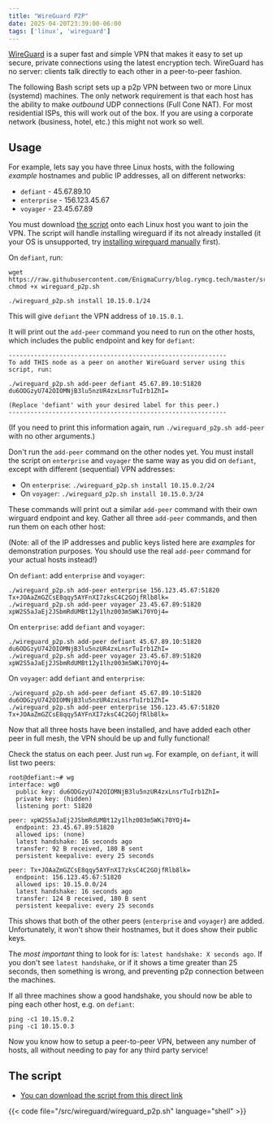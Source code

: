```yaml
---
title: "WireGuard P2P"
date: 2025-04-20T23:39:00-06:00
tags: ['linux', 'wireguard']
---
```


[WireGuard](https://www.wireguard.com/) is a super fast and simple VPN
that makes it easy to set up secure, private connections using the
latest encryption tech. WireGuard has no server: clients talk directly
to each other in a peer-to-peer fashion.

The following Bash script sets up a p2p VPN between two or more Linux
(systemd) machines. The only network requirement is that each host has
the ability to make _outbound_ UDP connections (Full Cone NAT). For
most residential ISPs, this will work out of the box. If you are using
a corporate network (business, hotel, etc.) this might not work so
well.

## Usage

For example, lets say you have three Linux hosts, with the following
_example_ hostnames and public IP addresses, all on different
networks:

 * `defiant` - 45.67.89.10
 * `enterprise` - 156.123.45.67
 * `voyager` - 23.45.67.89
 
You must download [the
script](https://raw.githubusercontent.com/EnigmaCurry/blog.rymcg.tech/master/src/wireguard/wireguard_p2p.sh)
onto each Linux host you want to join the VPN. The script will handle
installing wireguard if its not already installed (it your OS is
unsupported, try [installing wireguard
manually](https://www.wireguard.com/install/) first).

On `defiant`, run:

```
wget https://raw.githubusercontent.com/EnigmaCurry/blog.rymcg.tech/master/src/wireguard/wireguard_p2p.sh
chmod +x wireguard_p2p.sh

./wireguard_p2p.sh install 10.15.0.1/24
```

This will give `defiant` the VPN address of `10.15.0.1`.

It will print out the `add-peer` command you need to run on the other
hosts, which includes the public endpoint and key for `defiant`:

```
------------------------------------------------------------
To add THIS node as a peer on another WireGuard server using this script, run:

./wireguard_p2p.sh add-peer defiant 45.67.89.10:51820 du6ODGzyU742OIOMNjB3lu5nzUR4zxLnsrTuIrb1ZhI=

(Replace 'defiant' with your desired label for this peer.)
------------------------------------------------------------
```

(If you need to print this information again, run `./wireguard_p2p.sh
add-peer` with no other arguments.)

Don't run the `add-peer` command on the other nodes yet. You must
install the script on `enterprise` and `voyager` the same way as you
did on `defiant`, except with different (sequential) VPN addresses:

 * On `enterprise`: `./wireguard_p2p.sh install 10.15.0.2/24`
 * On `voyager`: `./wireguard_p2p.sh install 10.15.0.3/24`

These commands will print out a similar `add-peer` command with their
own wirguard endpoint and key. Gather all three `add-peer` commands,
and then run them on each other host:

(Note: all of the IP addresses and public keys listed here are
_examples_ for demonstration purposes. You should use the real
`add-peer` command for your actual hosts instead!)

On `defiant`: add `enterprise` and `voyager`:

```
./wireguard_p2p.sh add-peer enterprise 156.123.45.67:51820 Tx+JOAaZmGZCsE8qqy5AYFnXI7zksC4C2GOjfRlb8lk=
./wireguard_p2p.sh add-peer voyager 23.45.67.89:51820 xpW2S5aJaEj2JSbmRdUMBt12y1lhz003m5WKi70YOj4=
```

On `enterprise`: add `defiant` and `voyager`:

```
./wireguard_p2p.sh add-peer defiant 45.67.89.10:51820 du6ODGzyU742OIOMNjB3lu5nzUR4zxLnsrTuIrb1ZhI=
./wireguard_p2p.sh add-peer voyager 23.45.67.89:51820 xpW2S5aJaEj2JSbmRdUMBt12y1lhz003m5WKi70YOj4=
```

On `voyager`: add `defiant` and `enterprise`:

```
./wireguard_p2p.sh add-peer defiant 45.67.89.10:51820 du6ODGzyU742OIOMNjB3lu5nzUR4zxLnsrTuIrb1ZhI=
./wireguard_p2p.sh add-peer enterprise 156.123.45.67:51820 Tx+JOAaZmGZCsE8qqy5AYFnXI7zksC4C2GOjfRlb8lk=
```

Now that all three hosts have been installed, and have added each
other peer in full mesh, the VPN should be up and fully functional!

Check the status on each peer. Just run `wg`. For example, on
`defiant`, it will list two peers:

```
root@defiant:~# wg
interface: wg0
  public key: du6ODGzyU742OIOMNjB3lu5nzUR4zxLnsrTuIrb1ZhI=
  private key: (hidden)
  listening port: 51820

peer: xpW2S5aJaEj2JSbmRdUMBt12y1lhz003m5WKi70YOj4=
  endpoint: 23.45.67.89:51820
  allowed ips: (none)
  latest handshake: 16 seconds ago
  transfer: 92 B received, 180 B sent
  persistent keepalive: every 25 seconds

peer: Tx+JOAaZmGZCsE8qqy5AYFnXI7zksC4C2GOjfRlb8lk=
  endpoint: 156.123.45.67:51820
  allowed ips: 10.15.0.0/24
  latest handshake: 16 seconds ago
  transfer: 124 B received, 180 B sent
  persistent keepalive: every 25 seconds
```

This shows that both of the other peers (`enterprise` and `voyager`)
are added. Unfortunately, it won't show their hostnames, but it does
show their public keys.

The *most important* thing to look for is: `latest handshake: X
seconds ago`. If you don't see `latest handshake`, or if it shows a
time greater than 25 seconds, then something is wrong, and preventing
p2p connection between the machines.

If all three machines show a good handshake, you should now be able to
ping each other host, e.g. on `defiant`:

```
ping -c1 10.15.0.2
ping -c1 10.15.0.3
```

Now you know how to setup a peer-to-peer VPN, between any number of
hosts, all without needing to pay for any third party service!

## The script

 * [You can download the script from this direct
   link](https://raw.githubusercontent.com/EnigmaCurry/blog.rymcg.tech/master/src/wireguard/wireguard_p2p.sh)

{{< code file="/src/wireguard/wireguard_p2p.sh" language="shell" >}}
